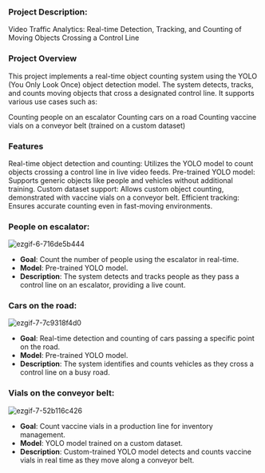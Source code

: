 
### Project Description:

Video Traffic Analytics: Real-time Detection, Tracking, and Counting of Moving Objects Crossing a Control Line

### Project Overview
This project implements a real-time object counting system using the YOLO (You Only Look Once) object detection model. The system detects, tracks, and counts moving objects that cross a designated control line. It supports various use cases such as:

Counting people on an escalator
Counting cars on a road
Counting vaccine vials on a conveyor belt (trained on a custom dataset)

### Features
Real-time object detection and counting: Utilizes the YOLO model to count objects crossing a control line in live video feeds.
Pre-trained YOLO model: Supports generic objects like people and vehicles without additional training.
Custom dataset support: Allows custom object counting, demonstrated with vaccine vials on a conveyor belt.
Efficient tracking: Ensures accurate counting even in fast-moving environments.


### People on escalator: 

![ezgif-6-716de5b444](https://github.com/styxx216/CV/assets/38997882/d941eef0-31e3-46b3-ab6b-1dc849d1f13b)
* **Goal**: Count the number of people using the escalator in real-time.
* **Model**: Pre-trained YOLO model.
* **Description**: The system detects and tracks people as they pass a control line on an escalator, providing a live count.

### Cars on the road: 

![ezgif-7-7c9318f4d0](https://github.com/styxx216/CV/assets/38997882/41cadb65-813b-46f8-9ffa-ebdfac15eee8)

* **Goal**: Real-time detection and counting of cars passing a specific point on the road.
* **Model**: Pre-trained YOLO model.
* **Description**: The system identifies and counts vehicles as they cross a control line on a busy road.

### Vials on the conveyor belt:

![ezgif-7-52b116c426](https://github.com/styxx216/CV/assets/38997882/9f75701f-1024-44b9-af57-815668e26254)

* **Goal**: Count vaccine vials in a production line for inventory management.
* **Model**: YOLO model trained on a custom dataset.
* **Description**: Custom-trained YOLO model detects and counts vaccine vials in real time as they move along a conveyor belt.

